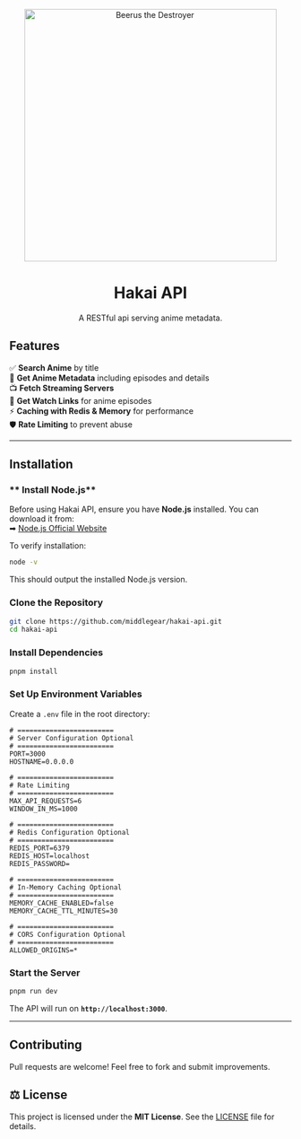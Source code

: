 
<p align="center">
  <img src="https://m3jz13d05b.ufs.sh/f/dLgmbGNJLXerMjDNawBovlI3sdb2nkrUQc6OBfxYZGS19XE7" alt="Beerus the Destroyer" width="450">
</p>

<h1 align="center">Hakai API</h1>  
<p align = "center">A RESTful api serving anime metadata.</p>

## **Features**  
✅ **Search Anime** by title  
📄 **Get Anime Metadata** including episodes and details  
📺 **Fetch Streaming Servers**  
🎥 **Get Watch Links** for anime episodes  
⚡ **Caching with Redis & Memory** for performance  
🛡️ **Rate Limiting** to prevent abuse  

---

## **Installation**  

### ** Install Node.js**  
Before using Hakai API, ensure you have **Node.js** installed. You can download it from:  
➡ [Node.js Official Website](https://nodejs.org/)

To verify installation:  
```sh
node -v
```

This should output the installed Node.js version.

### **Clone the Repository**  
```sh
git clone https://github.com/middlegear/hakai-api.git
cd hakai-api
```

### **Install Dependencies**  
```sh
pnpm install
```

### **Set Up Environment Variables**  
Create a `.env` file in the root directory:

```
# ========================
# Server Configuration Optional
# ========================
PORT=3000
HOSTNAME=0.0.0.0

# ========================
# Rate Limiting
# ========================
MAX_API_REQUESTS=6
WINDOW_IN_MS=1000

# ========================
# Redis Configuration Optional
# ========================
REDIS_PORT=6379
REDIS_HOST=localhost
REDIS_PASSWORD=

# ========================
# In-Memory Caching Optional 
# ========================
MEMORY_CACHE_ENABLED=false
MEMORY_CACHE_TTL_MINUTES=30

# ========================
# CORS Configuration Optional
# ========================
ALLOWED_ORIGINS=*
```

### **Start the Server**  
```sh
pnpm run dev
```
The API will run on **`http://localhost:3000`**.

---

## **Contributing**  
Pull requests are welcome! Feel free to fork and submit improvements.  

## ⚖ License  
This project is licensed under the **MIT License**. See the [LICENSE](./LICENSE) file for details.


